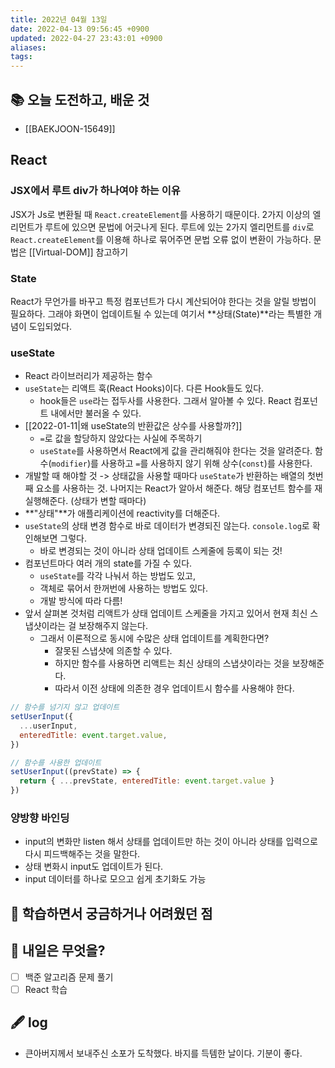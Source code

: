 ```yaml
---
title: 2022년 04월 13일
date: 2022-04-13 09:56:45 +0900
updated: 2022-04-27 23:43:01 +0900
aliases:
tags:
---
```


## 📚 오늘 도전하고, 배운 것

- [[BAEKJOON-15649]]

## React

### JSX에서 루트 div가 하나여야 하는 이유

JSX가 Js로 변환될 때 `React.createElement`를 사용하기 때문이다.
2가지 이상의 엘리먼트가 루트에 있으면 문법에 어긋나게 된다.
루트에 있는 2가지 엘리먼트를 `div`로 `React.createElement`를 이용해 하나로 묶어주면 문법 오류 없이 변환이 가능하다.
문법은 [[Virtual-DOM]] 참고하기

### State

React가 무언가를 바꾸고 특정 컴포넌트가 다시 계산되어야 한다는 것을 알릴 방법이 필요하다. 그래야 화면이 업데이트될 수 있는데 여기서 **상태(State)**라는 특별한 개념이 도입되었다.

### useState

- React 라이브러리가 제공하는 함수
- `useState`는 리액트 훅(React Hooks)이다. 다른 Hook들도 있다.
  - hook들은 `use`라는 접두사를 사용한다. 그래서 알아볼 수 있다. React 컴포넌트 내에서만 불러올 수 있다.
- [[2022-01-11|왜 useState의 반환값은 상수를 사용할까?]]
  - `=`로 값을 할당하지 않았다는 사실에 주목하기
  - `useState`를 사용하면서 React에게 값을 관리해줘야 한다는 것을 알려준다. 함수(`modifier`)를 사용하고 `=`를 사용하지 않기 위해 상수(`const`)를 사용한다.
- 개발할 때 해야할 것 -> 상태값을 사용할 때마다 `useState`가 반환하는 배열의 첫번째 요소를 사용하는 것. 나머지는 React가 알아서 해준다. 해당 컴포넌트 함수를 재실행해준다. (상태가 변할 때마다)
- **"상태"**가 애플리케이션에 reactivity를 더해준다.
- `useState`의 상태 변경 함수로 바로 데이터가 변경되진 않는다. `console.log`로 확인해보면 그렇다.
  - 바로 변경되는 것이 아니라 상태 업데이트 스케줄에 등록이 되는 것!
- 컴포넌트마다 여러 개의 state를 가질 수 있다.
  - `useState`를 각각 나눠서 하는 방법도 있고,
  - 객체로 묶어서 한꺼번에 사용하는 방법도 있다.
  - 개발 방식에 따라 다름!
- 앞서 살펴본 것처럼 리액트가 상태 업데이트 스케줄을 가지고 있어서 현재 최신 스냅샷이라는 걸 보장해주지 않는다.
  - 그래서 이론적으로 동시에 수많은 상태 업데이트를 계획한다면?
    - 잘못된 스냅샷에 의존할 수 있다.
    - 하지만 함수를 사용하면 리액트는 최신 상태의 스냅샷이라는 것을 보장해준다.
    - 따라서 이전 상태에 의존한 경우 업데이트시 함수를 사용해야 한다.

```javascript
// 함수를 넘기지 않고 업데이트
setUserInput({
  ...userInput,
  enteredTitle: event.target.value,
})

// 함수를 사용한 업데이트
setUserInput((prevState) => {
  return { ...prevState, enteredTitle: event.target.value }
})
```

### 양방향 바인딩

- input의 변화만 listen 해서 상태를 업데이트만 하는 것이 아니라 상태를 입력으로 다시 피드백해주는 것을 말한다.
- 상태 변화시 input도 업데이트가 된다.
- input 데이터를 하나로 모으고 쉽게 초기화도 가능

## 🤔 학습하면서 궁금하거나 어려웠던 점

## 🌅 내일은 무엇을?

- [ ] 백준 알고리즘 문제 풀기
- [ ] React 학습

## 🖋 log

- 큰아버지께서 보내주신 소포가 도착했다. 바지를 득템한 날이다. 기분이 좋다.
